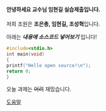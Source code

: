 #### 안녕하세요 교수님 임현길 실습제출입니다. 
저희 조원은 **조은총, 임현길, 조성혁**입니다. 

아래는 ***내용에 소스코드 넣어보기*** 입니다!
```c
#include<stdio.h>
int main(void)
{
printf("Hello open source!\n");
return 0;
}
```

오늘 과제는 ~~어려~~ 재밌습니다.

[도움말](https://help.github.com/categories/writing-on-github/)
